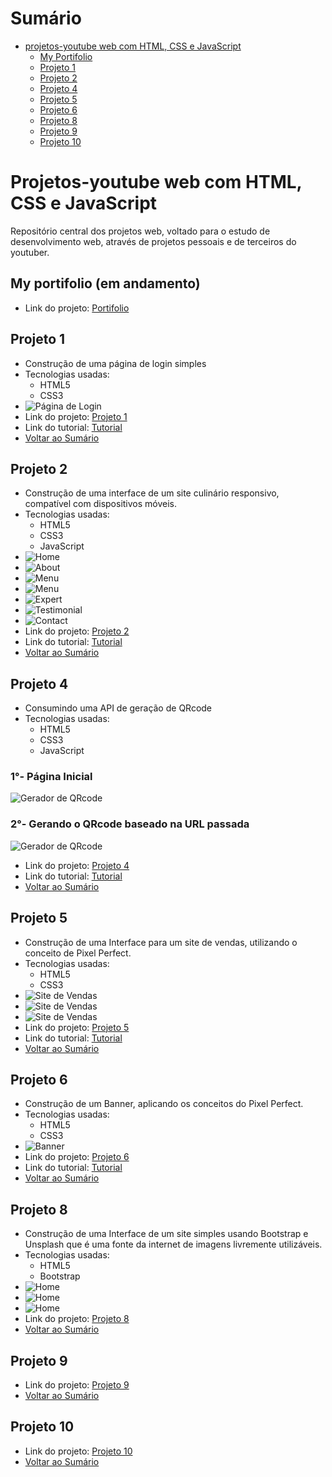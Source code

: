 # Sumário

- [projetos-youtube web com HTML, CSS e JavaScript](#projetos-web-com-html-css-e-javascript)
    - [My Portifolio](#myportifolio)
    - [Projeto 1](#projeto-1)
    - [Projeto 2](#projeto-2)
    - [Projeto 4](#projeto-4)
    - [Projeto 5](#projeto-5)
    - [Projeto 6](#projeto-6)
    - [Projeto 8](#projeto-8)
    - [Projeto 9](#projeto-9)
    - [Projeto 10](#projeto-10)

# Projetos-youtube web com HTML, CSS e JavaScript

Repositório central dos projetos web, voltado para o estudo de desenvolvimento web, através de projetos pessoais e de terceiros do youtuber.

## My portifolio (em andamento)

- Link do projeto: [Portifolio](https://uandersonferreira.github.io/projetos-web-html-css-js/my-portifolio)


## Projeto 1

- Construção de uma página de login simples
- Tecnologias usadas:
    - HTML5
    - CSS3
- ![Página de Login](Imagens-projects/projeto1.png)
- Link do projeto: [Projeto 1](https://uandersonferreira.github.io/projetos-web-html-css-js/projetos-youtube/projeto01/)
- Link do tutorial: [Tutorial](https://www.youtube.com/watch?v=69-WfrVBli8)
- [Voltar ao Sumário](#sumário)

## Projeto 2

- Construção de uma interface de um site culinário responsivo, compatível com dispositivos móveis.
- Tecnologias usadas:
    - HTML5
    - CSS3
    - JavaScript
- ![Home](Imagens-projects/projeto2-1.png)
- ![About](Imagens-projects/projeto2-2.png)
- ![Menu](Imagens-projects/projeto2-3.png)
- ![Menu](Imagens-projects/projeto2-4.png)
- ![Expert](Imagens-projects/projeto2-5.png)
- ![Testimonial](Imagens-projects/projeto2-6.png)
- ![Contact](Imagens-projects/projeto2-7.png)
- Link do projeto: [Projeto 2](https://uandersonferreira.github.io/projetos-web-html-css-js/projetos-youtube/projeto02/)
- Link do tutorial: [Tutorial](https://www.youtube.com/watch?v=ac5nmWOkBEY)
- [Voltar ao Sumário](#sumário)

## Projeto 4

- Consumindo uma API de geração de QRcode
- Tecnologias usadas:
    - HTML5
    - CSS3
    - JavaScript
### 1°- Página Inicial
![Gerador de QRcode](Imagens-projects/proejeto4-1.png)
### 2°- Gerando o QRcode baseado na URL passada
![Gerador de QRcode](Imagens-projects/projeto4-2.png)
- Link do projeto: [Projeto 4](https://uandersonferreira.github.io/projetos-web-html-css-js/projetos-youtube/projeto04/)
- Link do tutorial: [Tutorial](https://www.youtube.com/watch?v=UOIDhGCGCio)
- [Voltar ao Sumário](#sumário)

## Projeto 5

- Construção de uma Interface para um site de vendas, utilizando o conceito de Pixel Perfect.
- Tecnologias usadas:
    - HTML5
    - CSS3
- ![Site de Vendas](Imagens-projects/projeto5-1.png)
- ![Site de Vendas](Imagens-projects/projeto5-2.png)
- ![Site de Vendas](Imagens-projects/projeto5-3.png)
- Link do projeto: [Projeto 5](https://uandersonferreira.github.io/projetos-web-html-css-js/projetos-youtube/projeto05/)
- Link do tutorial: [Tutorial](https://www.youtube.com/watch?v=ngKPeseBlmc&list=PLOfKzAi2JkAgYAH-lwDzLqXwNdYAWtyei)
- [Voltar ao Sumário](#sumário)

## Projeto 6

- Construção de um Banner, aplicando os conceitos do Pixel Perfect.
- Tecnologias usadas:
    - HTML5
    - CSS3
- ![Banner](Imagens-projects/projeto6.png)
- Link do projeto: [Projeto 6](https://uandersonferreira.github.io/projetos-web-html-css-js/projetos-youtube/projeto06/)
- Link do tutorial: [Tutorial](https://www.youtube.com/watch?v=rboSA7728kk&list=PLOfKzAi2JkAii9XnoLx3r6jsCdg4bs4t7)
- [Voltar ao Sumário](#sumário)

## Projeto 8

- Construção de uma Interface de um site simples usando Bootstrap e Unsplash que é uma fonte da internet de imagens livremente utilizáveis.
- Tecnologias usadas:
    - HTML5
    - Bootstrap
- ![Home](Imagens-projects/projeto8-1.png)
- ![Home](Imagens-projects/projeto8-2.png)
- ![Home](Imagens-projects/projeto8-3.png)
- Link do projeto: [Projeto 8](https://uandersonferreira.github.io/projetos-web-html-css-js/projetos-youtube/projeto08/)
- [Voltar ao Sumário](#sumário)

## Projeto 9

- Link do projeto: [Projeto 9](https://uandersonferreira.github.io/projetos-web-html-css-js/projetos-youtube/projeto09/)
- [Voltar ao Sumário](#sumário)

## Projeto 10

- Link do projeto: [Projeto 10](https://uandersonferreira.github.io/projetos-web-html-css-js/projetos-youtube/projeto010/)
- [Voltar ao Sumário](#sumário)
